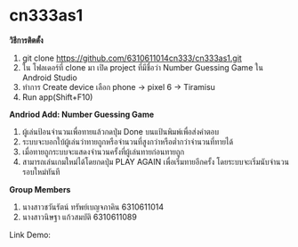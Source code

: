 # cn333as1
**วิธีการติตตั้ง**
1. git clone https://github.com/6310611014cn333/cn333as1.git
2. ใน โฟลเดอร์ที่ clone มา เปิด project ที่มีชื่อว่า Number Guessing Game ใน Android Studio
3. ทำการ Create device เลือก phone -> pixel 6 -> Tiramisu
3. Run app(Shift+F10)

**Andriod Add: Number Guessing Game**
1. ผู้เล่นป้อนจำนวนเพื่อทายแล้วกดปุ่ม Done บนแป้นพิมพ์เพื่อส่งคำตอบ
2. ระบบจะบอกใบ้ผู้เล่นว่าทายถูกหรือจำนวนที่สูงกว่าหรือต่ำกว่าจำนวนที่ทายได้
4. เมื่อทายถูกระบบจะแสดงจำนวนครั้งที่ผู้เล่นทายก่อนทายถูก
5. สามารถเล่นเกมใหม่ได้โดยกดปุ่ม PLAY AGAIN เพื่อเริ่มทายอีกครั้ง โดยระบบจะเริ่มนับจำนวนรอบใหม่ทันที

**Group Members**
1. นางสาวชวันรัตน์ ทรัพย์เบญจภาคิน 6310611014
2. นางสาวนิษฐา แก้วสมบัติ 6310611089

Link Demo:
